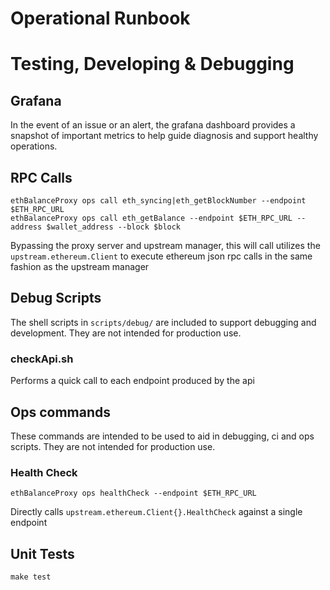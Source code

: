 # Operational Runbook

# Testing, Developing & Debugging

## Grafana

In the event of an issue or an alert, the grafana dashboard provides a snapshot of important metrics to help guide diagnosis
and support healthy operations. 

## RPC Calls 
```
ethBalanceProxy ops call eth_syncing|eth_getBlockNumber --endpoint $ETH_RPC_URL
ethBalanceProxy ops call eth_getBalance --endpoint $ETH_RPC_URL --address $wallet_address --block $block
```
Bypassing the proxy server and upstream manager, this will call utilizes the `upstream.ethereum.Client` to execute
ethereum json rpc calls in the same fashion as the upstream manager

## Debug Scripts
The shell scripts in `scripts/debug/` are included to support debugging and development. They are not intended for
production use.

### checkApi.sh
Performs a quick call to each endpoint produced by the api

## Ops commands
These commands are intended to be used to aid in debugging, ci and ops scripts. They are not intended for production use.

### Health Check
```
ethBalanceProxy ops healthCheck --endpoint $ETH_RPC_URL
```
Directly calls `upstream.ethereum.Client{}.HealthCheck` against a single endpoint

## Unit Tests
```make test```